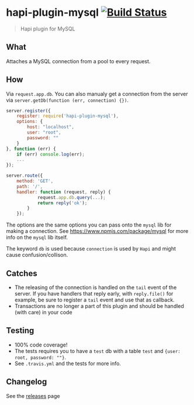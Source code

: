 # hapi-plugin-mysql [![Build Status](https://travis-ci.org/Salesflare/hapi-plugin-mysql.svg?branch=master)](https://travis-ci.org/Salesflare/hapi-plugin-mysql)
> Hapi plugin for MySQL


## What
Attaches a MySQL connection from a pool to every request.

## How
Via `request.app.db`. You can also manualy get a connection from the server via `server.getDb(function (err, connection) {})`.

```javascript
server.register({
	register: require('hapi-plugin-mysql'),
	options: {
		host: "localhost",
		user: "root",
		password: ""
	}
}, function (err) {
	if (err) console.log(err);
	...
});

server.route({ 
	method: 'GET', 
	path: '/', 
	handler: function (request, reply) { 
			request.app.db.query(...);
			return reply('ok'); 
		} 
	});
```

The options are the same options you can pass onto the `mysql` lib for making a connection. See https://www.npmjs.com/package/mysql for more info on the `mysql` lib itself.

The keyword `db` is used because `connection` is used by `Hapi` and might cause confusion/collison.

## Catches

- The releasing of the connection is handled on the `tail` event of the server. If you have handlers that reply early, with `reply.file()` for example, be sure to register a `tail` event and use that as callback.
- Transactions are no longer a part of this plugin and should be handled (with care) in your code

## Testing
* 100% code coverage!
* The tests requires you to have a `test` db with a table  `test` and `{user: root, password: ""}`. 
* See `.travis.yml` and the tests for more info.

## Changelog 
See the [releases](https://github.com/Salesflare/hapi-plugin-mysql/releases) page
